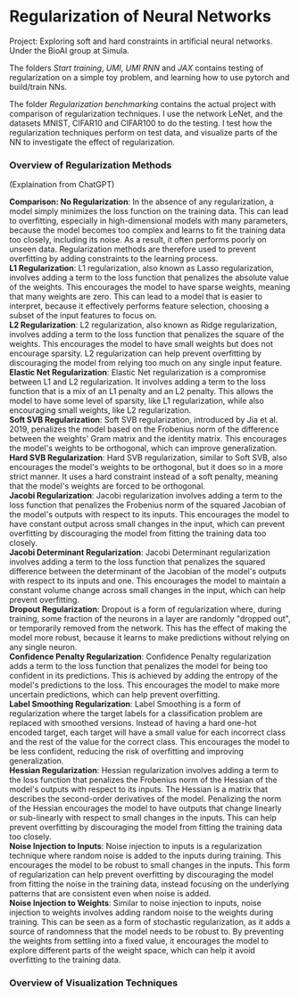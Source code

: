 # Regularization of Neural Networks
Project: Exploring soft and hard constraints in artificial neural networks.
Under the BioAI group at Simula.

The folders *Start training*, *UMI*, *UMI RNN* and *JAX* contains testing of regularization on a simple toy problem, and learning how to use pytorch and build/train NNs.

The folder *Regularization benchmarking* contains the actual project with comparison of regularization techniques. I use the network LeNet, and the datasets MNIST, CIFAR10 and CIFAR100 to do the testing. I test how the regularization techniques perform on test data, and visualize parts of the NN to investigate the effect of regularization.

### Overview of Regularization Methods
(Explaination from ChatGPT)

**Comparison: No Regularization**: In the absence of any regularization, a model simply minimizes the loss function on the training data. This can lead to overfitting, especially in high-dimensional models with many parameters, because the model becomes too complex and learns to fit the training data too closely, including its noise. As a result, it often performs poorly on unseen data. Regularization methods are therefore used to prevent overfitting by adding constraints to the learning process.  
**L1 Regularization**: L1 regularization, also known as Lasso regularization, involves adding a term to the loss function that penalizes the absolute value of the weights. This encourages the model to have sparse weights, meaning that many weights are zero. This can lead to a model that is easier to interpret, because it effectively performs feature selection, choosing a subset of the input features to focus on.  
**L2 Regularization**: L2 regularization, also known as Ridge regularization, involves adding a term to the loss function that penalizes the square of the weights. This encourages the model to have small weights but does not encourage sparsity. L2 regularization can help prevent overfitting by discouraging the model from relying too much on any single input feature.  
**Elastic Net Regularization**: Elastic Net regularization is a compromise between L1 and L2 regularization. It involves adding a term to the loss function that is a mix of an L1 penalty and an L2 penalty. This allows the model to have some level of sparsity, like L1 regularization, while also encouraging small weights, like L2 regularization.  
**Soft SVB Regularization**: Soft SVB regularization, introduced by Jia et al. 2019, penalizes the model based on the Frobenius norm of the difference between the weights' Gram matrix and the identity matrix. This encourages the model's weights to be orthogonal, which can improve generalization.  
**Hard SVB Regularization**: Hard SVB regularization, similar to Soft SVB, also encourages the model's weights to be orthogonal, but it does so in a more strict manner. It uses a hard constraint instead of a soft penalty, meaning that the model's weights are forced to be orthogonal.  
**Jacobi Regularization**: Jacobi regularization involves adding a term to the loss function that penalizes the Frobenius norm of the squared Jacobian of the model's outputs with respect to its inputs. This encourages the model to have constant output across small changes in the input, which can prevent overfitting by discouraging the model from fitting the training data too closely.  
**Jacobi Determinant Regularization**: Jacobi Determinant regularization involves adding a term to the loss function that penalizes the squared difference between the determinant of the Jacobian of the model's outputs with respect to its inputs and one. This encourages the model to maintain a constant volume change across small changes in the input, which can help prevent overfitting.  
**Dropout Regularization**: Dropout is a form of regularization where, during training, some fraction of the neurons in a layer are randomly "dropped out", or temporarily removed from the network. This has the effect of making the model more robust, because it learns to make predictions without relying on any single neuron.  
**Confidence Penalty Regularization**: Confidence Penalty regularization adds a term to the loss function that penalizes the model for being too confident in its predictions. This is achieved by adding the entropy of the model's predictions to the loss. This encourages the model to make more uncertain predictions, which can help prevent overfitting.  
**Label Smoothing Regularization**: Label Smoothing is a form of regularization where the target labels for a classification problem are replaced with smoothed versions. Instead of having a hard one-hot encoded target, each target will have a small value for each incorrect class and the rest of the value for the correct class. This encourages the model to be less confident, reducing the risk of overfitting and improving generalization.  
**Hessian Regularization**: Hessian regularization involves adding a term to the loss function that penalizes the Frobenius norm of the Hessian of the model's outputs with respect to its inputs. The Hessian is a matrix that describes the second-order derivatives of the model. Penalizing the norm of the Hessian encourages the model to have outputs that change linearly or sub-linearly with respect to small changes in the inputs. This can help prevent overfitting by discouraging the model from fitting the training data too closely.  
**Noise Injection to Inputs**: Noise injection to inputs is a regularization technique where random noise is added to the inputs during training. This encourages the model to be robust to small changes in the inputs. This form of regularization can help prevent overfitting by discouraging the model from fitting the noise in the training data, instead focusing on the underlying patterns that are consistent even when noise is added.  
**Noise Injection to Weights**: Similar to noise injection to inputs, noise injection to weights involves adding random noise to the weights during training. This can be seen as a form of stochastic regularization, as it adds a source of randomness that the model needs to be robust to. By preventing the weights from settling into a fixed value, it encourages the model to explore different parts of the weight space, which can help it avoid overfitting to the training data.  


### Overview of Visualization Techniques
